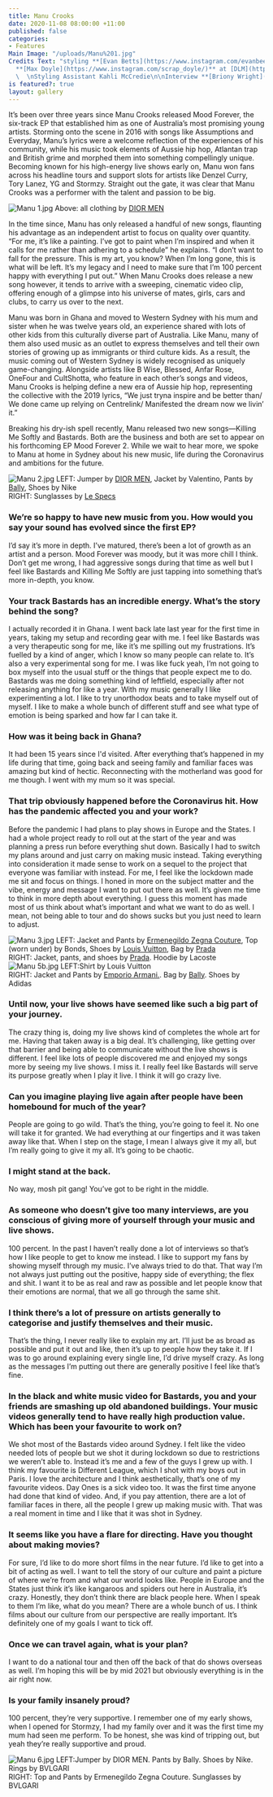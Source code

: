 ```yaml
---
title: Manu Crooks
date: 2020-11-08 08:00:00 +11:00
published: false
categories:
- Features
Main Image: "/uploads/Manu%201.jpg"
Credits Text: "styling **[Evan Betts](https://www.instagram.com/evanbeezy/)**   \nphotographs
  **[Max Doyle](https://www.instagram.com/scrap_doyle/)** at [DLM](https://www.instagram.com/dlm_au/)
  \  \nStyling Assistant Kahli McCredie\n\nInterview **[Briony Wright](https://www.instagram.com/brionywright/)**"
is featured?: true
layout: gallery
---
```


It’s been over three years since Manu Crooks released Mood Forever, the six-track EP that established him as one of Australia’s most promising young artists. Storming onto the scene in 2016 with songs like Assumptions and Everyday, Manu’s lyrics were a welcome reflection of the experiences of his community, while his music took elements of Aussie hip hop, Atlantan trap and British grime and morphed them into something compellingly unique. Becoming known for his high-energy live shows early on, Manu won fans across his headline tours and support slots for artists like Denzel Curry, Tory Lanez, YG and Stormzy. Straight out the gate, it was clear that Manu Crooks was a performer with the talent and passion to be big. 

![Manu 1.jpg](/uploads/Manu%201.jpg)
Above: all clothing by [DIOR MEN](https://www.instagram.com/dior/)

In the time since, Manu has only released a handful of new songs, flaunting his advantage as an independent artist to focus on quality over quantity. “For me, it’s like a painting. I’ve got to paint when I’m inspired and when it calls for me rather than adhering to a schedule” he explains. “I don’t want to fall for the pressure. This is my art, you know? When I’m long gone, this is what will be left. It’s my legacy and I need to make sure that I’m 100 percent happy with everything I put out.” When Manu Crooks does release a new song however, it tends to  arrive with a sweeping, cinematic video clip, offering enough of a glimpse into his universe of mates, girls, cars and clubs, to carry us over to the next.

Manu was born in Ghana and moved to Western Sydney with his mum and sister when he was twelve years old, an experience shared with lots of other kids from this culturally diverse part of Australia. Like Manu, many of them also used music as an outlet to express themselves and tell their own stories of growing up as immigrants or third culture kids. As a result, the music coming out of Western Sydney is widely recognised as uniquely game-changing. Alongside artists like B Wise, Blessed, Anfar Rose, OneFour and CultShotta, who feature in each other’s songs and videos, Manu Crooks is helping define a new era of Aussie hip hop, representing the collective with the 2019 lyrics, “We just tryna inspire and be better than/ We done came up relying on Centrelink/ Manifested the dream now we livin’ it.” 

Breaking his dry-ish spell recently, Manu released two new songs—Killing Me Softly and Bastards. Both are the business and both are set to appear on his forthcoming EP Mood Forever 2. While we wait to hear more, we spoke to Manu at home in Sydney about his new music, life during the Coronavirus and ambitions for the future.

![Manu 2.jpg](/uploads/Manu%202.jpg)
LEFT: Jumper by [DIOR MEN](https://www.instagram.com/dior/), Jacket by Valentino, Pants by [Bally](https://www.instagram.com/bally/), Shoes by Nike                   
RIGHT: Sunglasses by [Le Specs](https://www.instagram.com/lespecs/?hl=en)

### We’re so happy to have new music from you. How would you say your sound has evolved since the first EP? 

I’d say it’s more in depth. I’ve matured, there’s been a lot of growth as an artist and a person. Mood Forever was moody, but it was more chill I think. Don’t get me wrong, I had aggressive songs during that time as well but I feel like Bastards and Killing Me Softly are just tapping into something that’s more in-depth, you know. 

### Your track Bastards has an incredible energy. What’s the story behind the song? 

I actually recorded it in Ghana. I went back late last year for the first time in years, taking my setup and recording gear with me. I feel like Bastards was a very therapeutic song for me, like it’s me spilling out my frustrations. It’s fuelled by a kind of anger, which I know so many people can relate to. It’s also a very experimental song for me. I was like fuck yeah, I’m not going to box myself into the usual stuff or the things that people expect me to do. Bastards was me doing something kind of leftfield, especially after not releasing anything for like a year. With my music generally I like experimenting a lot. I like to try unorthodox beats and to take myself out of myself. I like to make a whole bunch of different stuff and see what type of emotion is being sparked and how far I can take it. 

### How was it being back in Ghana? 

It had been 15 years since I'd visited. After everything that’s happened in my life during that time, going back and seeing family and familiar faces was amazing but kind of hectic. Reconnecting with the motherland was good for me though. I went with my mum so it was special. 

### That trip obviously happened before the Coronavirus hit. How has the pandemic affected you and your work? 

Before the pandemic I had plans to play shows in Europe and the States. I had a whole project ready to roll out at the start of the year and was planning a press run before everything shut down. Basically I had to switch my plans around and just carry on making music instead. Taking everything into consideration it made sense to work on a sequel to the project that everyone was familiar with instead. For me, I feel like the lockdown made me sit and focus on things. I honed in more on the subject matter and the vibe, energy and message I want to put out there as well. It’s given me time to think in more depth about everything. I guess this moment has made most of us think about what’s important and what we want to do as well. I mean, not being able to tour and do shows sucks but you just need to learn to adjust.

![Manu 3.jpg](/uploads/Manu%203.jpg)
LEFT: Jacket and Pants by [Ermenegildo Zegna Couture](https://www.instagram.com/zegnaofficial/), Top (worn under) by Bonds, Shoes by
[Louis Vuitton](https://au.louisvuitton.com/eng-au/homepage), Bag by [Prada](https://www.instagram.com/prada/)  
RIGHT: Jacket, pants, and shoes by [Prada](https://www.instagram.com/prada/). Hoodie by Lacoste
![Manu 5b.jpg](/uploads/Manu%205b.jpg)
LEFT:Shirt by Louis Vuitton  
RIGHT: Jacket and Pants by [Emporio Armani.](https://www.instagram.com/emporioarmani/). Bag by [Bally](https://www.instagram.com/bally/). Shoes by Adidas

### Until now, your live shows have seemed like such a big part of your journey.  

The crazy thing is, doing my live shows kind of completes the whole art for me. Having that taken away is a big deal. It’s challenging, like getting over that barrier and being able to communicate without the live shows is different. I feel like lots of people discovered me and enjoyed my songs more by seeing my live shows. I miss it. I really feel like Bastards will serve its purpose greatly when I play it live. I think it will go crazy live. 

### Can you imagine playing live again after people have been homebound for much of the year? 

People are going to go wild. That’s the thing, you’re going to feel it. No one will take it for granted. We had everything at our fingertips and it was taken away like that. When I step on the stage, I mean I always give it my all, but I’m really going to give it my all. It’s going to be chaotic. 

### I might stand at the back.
No way, mosh pit gang! You’ve got to be right in the middle.

### As someone who doesn’t give too many interviews, are you conscious of giving more of yourself through your music and live shows.
 
100 percent. In the past I haven’t really done a lot of interviews so that’s how I like people to get to know me instead. I like to support my fans by showing myself through my music. I’ve always tried to do that. That way I’m not always just putting out the positive, happy side of everything; the flex and shit. I want it to be as real and raw as possible and let people know that their emotions are normal, that we all go through the same shit. 

### I think there’s a lot of pressure on artists generally to categorise and justify themselves and their music.

That’s the thing, I never really like to explain my art. I’ll just be as broad as possible and put it out and like, then it’s up to people how they take it. If I was to go around explaining every single line, I’d drive myself crazy. As long as the messages I’m putting out there are generally positive I feel like that’s fine. 

### In the black and white music video for Bastards, you and your friends are smashing up old abandoned buildings. Your music videos generally tend to have really high production value. Which has been your favourite to work on? 

We shot most of the Bastards video around Sydney. I felt like the video needed lots of people but we shot it during lockdown so due to restrictions we weren’t able to. Instead it’s me and a few of the guys I grew up with. I think my favourite is Different League, which I shot with my boys out in Paris. I love the architecture and I think aesthetically, that’s one of my favourite videos. Day Ones is a sick video too. It was the first time anyone had done that kind of video. And, if you pay attention, there are a lot of familiar faces in there, all the people I grew up making music with. That was a real moment in time and I like that it was shot in Sydney. 

### It seems like you have a flare for directing. Have you thought about making movies? 

For sure, I’d like to do more short films in the near future. I’d like to get into a bit of acting as well. I want to tell the story of our culture and paint a picture of where we’re from and what our world looks like. People in Europe and the States just think it’s like kangaroos and spiders out here in Australia, it’s crazy. Honestly, they don’t think there are black people here. When I speak to them I’m like, what do you mean? There are a whole bunch of us. I think films about our culture from our perspective are really important. It’s definitely one of my goals I want to tick off. 

### Once we can travel again, what is your plan? 

I want to do a national tour and then off the back of that do shows overseas as well. I’m hoping this will be by mid 2021 but obviously everything is in the air right now. 

### Is your family insanely proud? 

100 percent, they’re very supportive. I remember one of my early shows, when I opened for Stormzy, I had my family over and it was the first time my mum had seen me perform. To be honest, she was kind of tripping out, but yeah they’re really supportive and proud. 

![Manu 6.jpg](/uploads/Manu%206.jpg)
LEFT:Jumper by DIOR MEN. Pants by Bally. Shoes by Nike. Rings by BVLGARI  
RIGHT: Top and Pants by Ermenegildo Zegna Couture. Sunglasses by BVLGARI